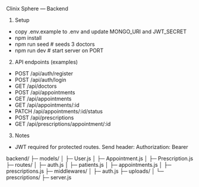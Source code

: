 Clinix Sphere — Backend

1) Setup
- copy .env.example to .env and update MONGO_URI and JWT_SECRET
- npm install
- npm run seed      # seeds 3 doctors
- npm run dev       # start server on PORT

2) API endpoints (examples)
- POST /api/auth/register
- POST /api/auth/login
- GET  /api/doctors
- POST /api/appointments
- GET  /api/appointments
- GET  /api/appointments/:id
- PATCH /api/appointments/:id/status
- POST /api/prescriptions
- GET  /api/prescriptions/appointment/:id

3) Notes
- JWT required for protected routes. Send header: Authorization: Bearer <token>


backend/
├─ models/
│  ├─ User.js
│  ├─ Appointment.js
│  ├─ Prescription.js
├─ routes/
│  ├─ auth.js
│  ├─ patients.js
│  ├─ appointments.js
│  ├─ prescriptions.js
├─ middlewares/
│  ├─ auth.js
├─ uploads/
│  └─ prescriptions/
├─ server.js
